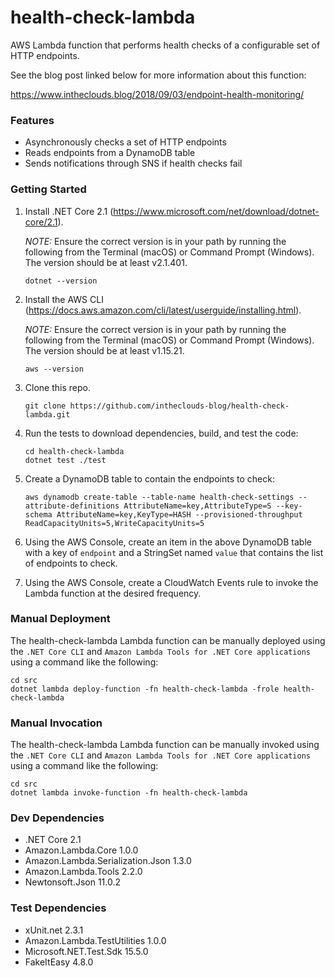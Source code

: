 # health-check-lambda

AWS Lambda function that performs health checks of a configurable set of HTTP endpoints.

See the blog post linked below for more information about this function:

https://www.intheclouds.blog/2018/09/03/endpoint-health-monitoring/

### Features

* Asynchronously checks a set of HTTP endpoints
* Reads endpoints from a DynamoDB table
* Sends notifications through SNS if health checks fail

### Getting Started

1. Install .NET Core 2.1 (https://www.microsoft.com/net/download/dotnet-core/2.1). 

    *NOTE:* Ensure the correct version is in your path by running the following from the Terminal (macOS) or Command Prompt (Windows). The version should be at least v2.1.401.

    ```
    dotnet --version
    ```

2. Install the AWS CLI (https://docs.aws.amazon.com/cli/latest/userguide/installing.html). 
    
    *NOTE:* Ensure the correct version is in your path by running the following from the Terminal (macOS) or Command Prompt (Windows). The version should be at least v1.15.21.

    ```
    aws --version
    ```

3. Clone this repo.

    ```
    git clone https://github.com/intheclouds-blog/health-check-lambda.git
    ```

4. Run the tests to download dependencies, build, and test the code:

    ```
    cd health-check-lambda
    dotnet test ./test
    ```

5. Create a DynamoDB table to contain the endpoints to check:

    ```
    aws dynamodb create-table --table-name health-check-settings --attribute-definitions AttributeName=key,AttributeType=S --key-schema AttributeName=key,KeyType=HASH --provisioned-throughput ReadCapacityUnits=5,WriteCapacityUnits=5
    ```

6. Using the AWS Console, create an item in the above DynamoDB table with a key of `endpoint` and a StringSet named `value` that contains the list of endpoints to check.

7. Using the AWS Console, create a CloudWatch Events rule to invoke the Lambda function at the desired frequency.

### Manual Deployment

The health-check-lambda Lambda function can be manually deployed using the `.NET Core CLI` and `Amazon Lambda Tools for .NET Core applications` using a command like the following:

```
cd src
dotnet lambda deploy-function -fn health-check-lambda -frole health-check-lambda
```

### Manual Invocation

The health-check-lambda Lambda function can be manually invoked using the `.NET Core CLI` and `Amazon Lambda Tools for .NET Core applications` using a command like the following:

```
cd src
dotnet lambda invoke-function -fn health-check-lambda
```

### Dev Dependencies

* .NET Core 2.1
* Amazon.Lambda.Core 1.0.0
* Amazon.Lambda.Serialization.Json 1.3.0
* Amazon.Lambda.Tools 2.2.0
* Newtonsoft.Json 11.0.2

### Test Dependencies

* xUnit.net 2.3.1
* Amazon.Lambda.TestUtilities 1.0.0
* Microsoft.NET.Test.Sdk 15.5.0
* FakeItEasy 4.8.0